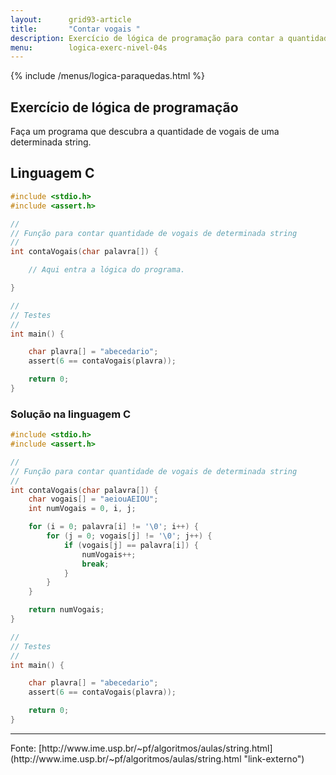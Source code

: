 ```yaml
---
layout:      grid93-article
title:       "Contar vogais "
description: Exercício de lógica de programação para contar a quantidade de vogais de uma string.
menu:        logica-exerc-nivel-04s
---
```


{% include /menus/logica-paraquedas.html %}

Exercício de lógica de programação
---


Faça um programa que descubra a quantidade de vogais de uma determinada string.



Linguagem C
---

```c
#include <stdio.h>
#include <assert.h>

//
// Função para contar quantidade de vogais de determinada string
//
int contaVogais(char palavra[]) {

    // Aqui entra a lógica do programa.

}

//
// Testes
//
int main() {

    char plavra[] = "abecedario";
    assert(6 == contaVogais(plavra));

    return 0;
}
```


### Solução na linguagem C

```c
#include <stdio.h>
#include <assert.h>

//
// Função para contar quantidade de vogais de determinada string
//
int contaVogais(char palavra[]) {
    char vogais[] = "aeiouAEIOU";
    int numVogais = 0, i, j;

    for (i = 0; palavra[i] != '\0'; i++) {
        for (j = 0; vogais[j] != '\0'; j++) {
            if (vogais[j] == palavra[i]) {
                numVogais++;
                break;
            }
        }
    }

    return numVogais;
}

//
// Testes
//
int main() {

    char plavra[] = "abecedario";
    assert(6 == contaVogais(plavra));

    return 0;
}
```

<hr>
Fonte: [http://www.ime.usp.br/~pf/algoritmos/aulas/string.html](http://www.ime.usp.br/~pf/algoritmos/aulas/string.html "link-externo")